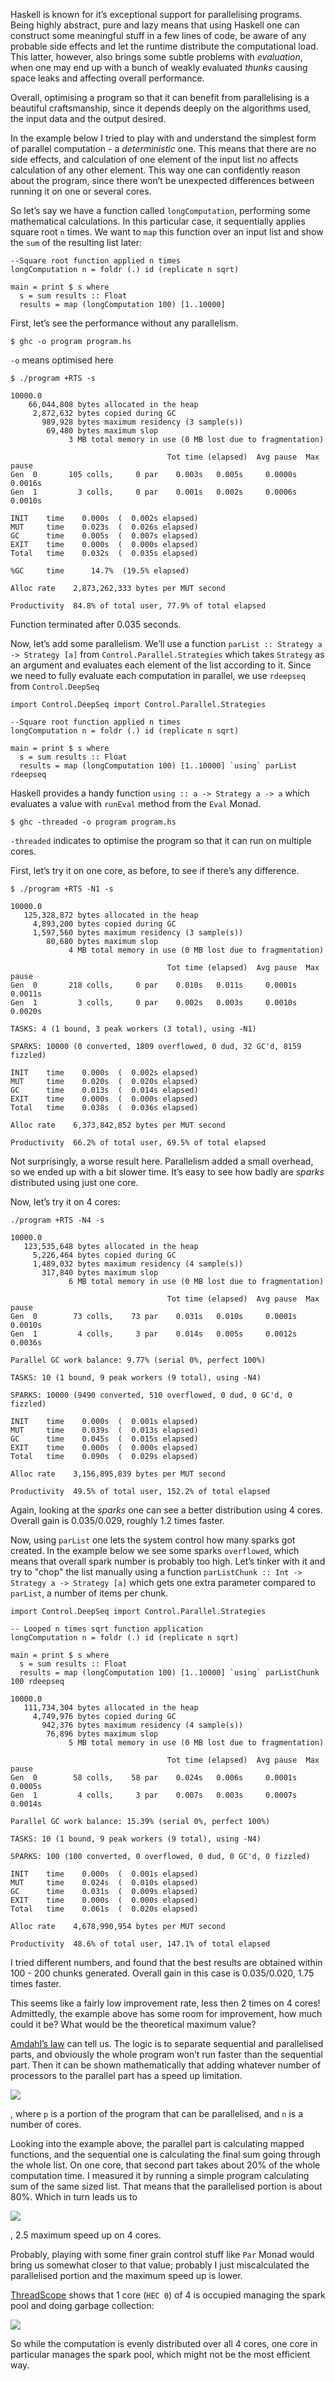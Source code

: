 Haskell is known for it’s exceptional support for parallelising programs. Being highly abstract, pure and lazy means that using Haskell one can construct some meaningful stuff in a few lines of code, be aware of any probable side effects and let the runtime distribute the computational load. This latter, however, also brings some subtle problems with _evaluation_, when one may end up with a bunch of weakly evaluated _thunks_ causing space leaks and affecting overall performance. 

Overall, optimising a program so that it can benefit from parallelising is a beautiful craftsmanship, since it depends deeply on the algorithms used, the input data and the output desired.  

In the example below I tried to play with and understand the simplest form of parallel computation - a _deterministic_ one. This means that there are no side effects, and calculation of one element of the input list no affects calculation of any other element. This way one can confidently reason about the program, since there won’t be unexpected differences between running it on one or several cores.

So let’s say we have a function called `longComputation`, performing some mathematical calculations. In this particular case, it sequentially applies square root `n` times. We want to `map` this function over an input list and show the `sum` of the resulting list later:

```
--Square root function applied n times
longComputation n = foldr (.) id (replicate n sqrt)

main = print $ s where
  s = sum results :: Float
  results = map (longComputation 100) [1..10000]
```
  
First, let’s see the performance without any parallelism.

```
$ ghc -o program program.hs
```

`-o` means optimised here

```
$ ./program +RTS -s
```

```
10000.0
    66,044,808 bytes allocated in the heap
     2,872,632 bytes copied during GC
       989,928 bytes maximum residency (3 sample(s))
        69,480 bytes maximum slop
             3 MB total memory in use (0 MB lost due to fragmentation)

                                   Tot time (elapsed)  Avg pause  Max pause
Gen  0       105 colls,     0 par    0.003s   0.005s     0.0000s    0.0016s
Gen  1         3 colls,     0 par    0.001s   0.002s     0.0006s    0.0010s

INIT    time    0.000s  (  0.002s elapsed)
MUT     time    0.023s  (  0.026s elapsed)
GC      time    0.005s  (  0.007s elapsed)
EXIT    time    0.000s  (  0.000s elapsed)
Total   time    0.032s  (  0.035s elapsed)

%GC     time      14.7%  (19.5% elapsed)

Alloc rate    2,873,262,333 bytes per MUT second

Productivity  84.8% of total user, 77.9% of total elapsed
```
  
Function terminated after 0.035 seconds.

Now, let’s add some parallelism. We’ll use a function `parList :: Strategy a -> Strategy [a]` from `Control.Parallel.Strategies` which takes `Strategy` as an argument and evaluates each element of the list according to it. Since we need to fully evaluate each computation in parallel, we use `rdeepseq` from `Control.DeepSeq`

```
import Control.DeepSeq import Control.Parallel.Strategies

--Square root function applied n times
longComputation n = foldr (.) id (replicate n sqrt)

main = print $ s where
  s = sum results :: Float
  results = map (longComputation 100) [1..10000] `using` parList rdeepseq
```
  
Haskell provides a handy function `using :: a -> Strategy a -> a` which evaluates a value with `runEval` method from the `Eval` Monad.  

```
$ ghc -threaded -o program program.hs
```

`-threaded` indicates to optimise the program so that it can run on multiple cores.

First, let’s try it on one core, as before, to see if there’s any difference.

```
$ ./program +RTS -N1 -s
```

```
10000.0
   125,328,872 bytes allocated in the heap
     4,893,200 bytes copied during GC
     1,597,560 bytes maximum residency (3 sample(s))
        80,680 bytes maximum slop
             4 MB total memory in use (0 MB lost due to fragmentation)

                                   Tot time (elapsed)  Avg pause  Max pause
Gen  0       218 colls,     0 par    0.010s   0.011s     0.0001s    0.0011s
Gen  1         3 colls,     0 par    0.002s   0.003s     0.0010s    0.0020s

TASKS: 4 (1 bound, 3 peak workers (3 total), using -N1)

SPARKS: 10000 (0 converted, 1809 overflowed, 0 dud, 32 GC'd, 8159 fizzled)

INIT    time    0.000s  (  0.002s elapsed)
MUT     time    0.020s  (  0.020s elapsed)
GC      time    0.013s  (  0.014s elapsed)
EXIT    time    0.000s  (  0.000s elapsed)
Total   time    0.038s  (  0.036s elapsed)

Alloc rate    6,373,842,852 bytes per MUT second

Productivity  66.2% of total user, 69.5% of total elapsed
```
  
Not surprisingly, a worse result here. Parallelism added a small overhead, so we ended up with a bit slower time. It’s easy to see how badly are _sparks_ distributed using just one core.
  
Now, let’s try it on 4 cores:
  
```
./program +RTS -N4 -s
```
  
```
10000.0
   123,535,648 bytes allocated in the heap
     5,226,464 bytes copied during GC
     1,489,032 bytes maximum residency (4 sample(s))
       317,840 bytes maximum slop
             6 MB total memory in use (0 MB lost due to fragmentation)

                                   Tot time (elapsed)  Avg pause  Max pause
Gen  0        73 colls,    73 par    0.031s   0.010s     0.0001s    0.0010s
Gen  1         4 colls,     3 par    0.014s   0.005s     0.0012s    0.0036s

Parallel GC work balance: 9.77% (serial 0%, perfect 100%)

TASKS: 10 (1 bound, 9 peak workers (9 total), using -N4)

SPARKS: 10000 (9490 converted, 510 overflowed, 0 dud, 0 GC'd, 0 fizzled)

INIT    time    0.000s  (  0.001s elapsed)
MUT     time    0.039s  (  0.013s elapsed)
GC      time    0.045s  (  0.015s elapsed)
EXIT    time    0.000s  (  0.000s elapsed)
Total   time    0.090s  (  0.029s elapsed)

Alloc rate    3,156,895,839 bytes per MUT second

Productivity  49.5% of total user, 152.2% of total elapsed
```
  
Again, looking at the _sparks_ one can see a better distribution using 4 cores. Overall gain is 0.035/0.029, roughly 1.2 times faster. 
  
Now, using `parList` one lets the system control how many sparks got created. In the example below we see some sparks `overflowed`, which means that overall spark number is probably too high. Let’s tinker with it and try to "chop" the list manually using a function `parListChunk :: Int -> Strategy a -> Strategy [a]` which gets one extra parameter compared to `parList`, a number of items per chunk.
  
```
import Control.DeepSeq import Control.Parallel.Strategies

-- Looped n times sqrt function application
longComputation n = foldr (.) id (replicate n sqrt)

main = print $ s where
  s = sum results :: Float
  results = map (longComputation 100) [1..10000] `using` parListChunk 100 rdeepseq
```

```
10000.0
   111,734,304 bytes allocated in the heap
     4,749,976 bytes copied during GC
       942,376 bytes maximum residency (4 sample(s))
        76,896 bytes maximum slop
             5 MB total memory in use (0 MB lost due to fragmentation)

                                   Tot time (elapsed)  Avg pause  Max pause
Gen  0        58 colls,    58 par    0.024s   0.006s     0.0001s    0.0005s
Gen  1         4 colls,     3 par    0.007s   0.003s     0.0007s    0.0014s

Parallel GC work balance: 15.39% (serial 0%, perfect 100%)

TASKS: 10 (1 bound, 9 peak workers (9 total), using -N4)

SPARKS: 100 (100 converted, 0 overflowed, 0 dud, 0 GC'd, 0 fizzled)

INIT    time    0.000s  (  0.001s elapsed)
MUT     time    0.024s  (  0.010s elapsed)
GC      time    0.031s  (  0.009s elapsed)
EXIT    time    0.000s  (  0.000s elapsed)
Total   time    0.061s  (  0.020s elapsed)

Alloc rate    4,678,990,954 bytes per MUT second

Productivity  48.6% of total user, 147.1% of total elapsed
```

I tried different numbers, and found that the best results are obtained within 100 - 200 chunks generated. Overall gain in this case is 0.035/0.020, 1.75 times faster.

This seems like a fairly low improvement rate, less then 2 times on 4 cores! Admittedly, the example above has some room for improvement, how much could it be? What would be the theoretical maximum value? 

[Amdahl’s law](https://en.wikipedia.org/wiki/Amdahl%27s_law) can tell us. The logic is to separate sequential and parallelised parts, and obviously the whole program won’t run faster than the sequential part. Then it can be shown mathematically that adding whatever number of processors to the parallel part has a speed up limitation.  

![](https://cloud.githubusercontent.com/assets/560815/15988066/dd9e08bc-3010-11e6-919e-d2c3de7a2a98.png)

, where `p` is a portion of the program that can be parallelised, and `n` is a number of cores. 

Looking into the example above, the parallel part is calculating mapped functions, and the sequential one is calculating the final sum going through the whole list. On one core, that second part takes about 20% of the whole computation time. I measured it by running a simple program calculating sum of the same sized list. That means that the parallelised portion is about 80%. Which in turn leads us to

![](https://cloud.githubusercontent.com/assets/560815/15988065/dd986a56-3010-11e6-8554-86355fd3b2da.png)

, 2.5 maximum speed up on 4 cores.

Probably, playing with some finer grain control stuff like `Par` Monad would bring us somewhat closer to that value; probably I just miscalculated the parallelised portion and the maximum speed up is lower.

[ThreadScope](https://wiki.haskell.org/ThreadScope) shows that 1 core (`HEC 0`) of 4 is occupied managing the spark pool and doing garbage collection: 

![](https://cloud.githubusercontent.com/assets/560815/15988064/dd97b1b0-3010-11e6-957a-e30b78c1d093.png)

So while the computation is evenly distributed over all 4 cores, one core in particular manages the spark pool, which might not be the most efficient way. 
